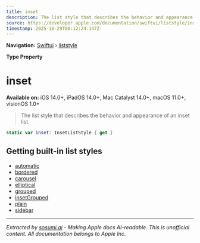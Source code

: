 ```yaml
---
title: inset
description: The list style that describes the behavior and appearance of an inset list.
source: https://developer.apple.com/documentation/swiftui/liststyle/inset
timestamp: 2025-10-29T00:12:24.147Z
---
```


**Navigation:** [Swiftui](/documentation/swiftui) › [liststyle](/documentation/swiftui/liststyle)

**Type Property**

# inset

**Available on:** iOS 14.0+, iPadOS 14.0+, Mac Catalyst 14.0+, macOS 11.0+, visionOS 1.0+

> The list style that describes the behavior and appearance of an inset list.

```swift
static var inset: InsetListStyle { get }
```

## Getting built-in list styles

- [automatic](/documentation/swiftui/liststyle/automatic)
- [bordered](/documentation/swiftui/liststyle/bordered)
- [carousel](/documentation/swiftui/liststyle/carousel)
- [elliptical](/documentation/swiftui/liststyle/elliptical)
- [grouped](/documentation/swiftui/liststyle/grouped)
- [insetGrouped](/documentation/swiftui/liststyle/insetgrouped)
- [plain](/documentation/swiftui/liststyle/plain)
- [sidebar](/documentation/swiftui/liststyle/sidebar)

---

*Extracted by [sosumi.ai](https://sosumi.ai) - Making Apple docs AI-readable.*
*This is unofficial content. All documentation belongs to Apple Inc.*
